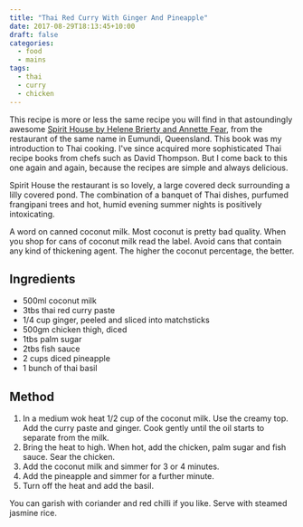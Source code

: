 ```yaml
---
title: "Thai Red Curry With Ginger And Pineapple"
date: 2017-08-29T18:13:45+10:00
draft: false
categories:
  - food
  - mains
tags:
  - thai
  - curry
  - chicken
---
```


This recipe is more or less the same recipe you will find in that astoundingly awesome [Spirit House by Helene Brierty and Annette Fear](https://www.booktopia.com.au/spirit-house-thai-cooking-helen-brierty/prod9781741101454.html?source=pla&gclid=Cj0KCQjwoZTNBRCWARIsAOMZHmEVT6bX9ubawszV1qgAZO520vhRzkwF1iV66SEbBeyiUw_-NkwZlBkaAkhDEALw_wcB), from the restaurant of the same name in Eumundi, Queensland. This book was my introduction to Thai cooking. I've since acquired more sophisticated Thai recipe books from chefs such as David Thompson. But I come back to this one again and again, because the recipes are simple and always delicious. 

Spirit House the restaurant is so lovely, a large covered deck surrounding a lilly covered pond. The combination of a banquet of Thai dishes, purfumed frangipani trees and hot, humid evening summer nights is positively intoxicating. 

A word on canned coconut milk. Most coconut is pretty bad quality. When you shop for cans of coconut milk read the label. Avoid cans that contain any kind of thickening agent. The higher the coconut percentage, the better.

<!--more-->

## Ingredients
* 500ml coconut milk
* 3tbs thai red curry paste
* 1/4 cup ginger, peeled and sliced into matchsticks
* 500gm chicken thigh, diced
* 1tbs palm sugar
* 2tbs fish sauce
* 2 cups diced pineapple
* 1 bunch of thai basil


## Method

1. In a medium wok heat 1/2 cup of the coconut milk. Use the creamy top. Add the curry paste and ginger. Cook gently until the oil starts to separate from the milk.
1. Bring the heat to high. When hot, add the chicken, palm sugar and fish sauce. Sear the chicken.
1. Add the coconut milk and simmer for 3 or 4 minutes.
1. Add the pineapple and simmer for a further minute.
1. Turn off the heat and add the basil.

You can garish with coriander and red chilli if you like. Serve with steamed jasmine rice.